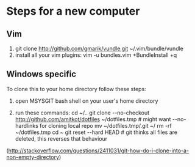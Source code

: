 Steps for a new computer
========================

Vim
---
1. git clone http://github.com/gmarik/vundle.git ~/.vim/bundle/vundle
2. install all your vim plugins:
    vim -u bundles.vim +BundleInstall +q



Windows specific
----------------
To clone this to your home directory follow these steps:

1. open MSYSGIT bash shell on your user's home directory

2. run these commands:
    cd ~/..
    git clone --no-checkout http://github.com/amitkot/dotfiles ~/dotfiles.tmp # might want --no-hardlinks for cloning local repo
    mv ~/dotfiles.tmp/.git ~/
    rm -rf ~/dotfiles.tmp
    cd ~
    git reset --hard HEAD # git thinks all files are deleted, this reverses that behaviour

(http://stackoverflow.com/questions/2411031/git-how-do-i-clone-into-a-non-empty-directory)
